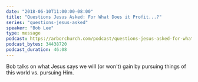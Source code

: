 ```yaml
---
date: "2018-06-10T11:00:00-08:00"
title: "Questions Jesus Asked: For What Does it Profit...?"
series: "questions-jesus-asked"
speaker: "Bob Lee"
type: message
podcast: https://arborchurch.com/podcast/questions-jesus-asked-for-what-does-it-profit.m4a
podcast_bytes: 34438720
podcast_duration: 46:08
---
```


Bob talks on what Jesus says we will (or won't) gain by pursuing things of this world vs. pursuing Him.
